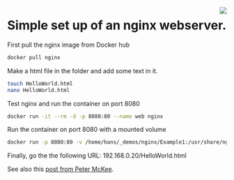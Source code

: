 [<img src="https://avatars0.githubusercontent.com/u/1412239?s=200&v=4" align="right">](http://nginx.org//)

# Simple set up of an nginx webserver. 

First pull the nginx image from Docker hub
```bash
docker pull nginx
```

Make a html file in the folder and add some text in it.
```bash
touch HelloWorld.html
nano HelloWorld.html
```


Test nginx and run the container on port 8080
```bash
docker run -it --rm -d -p 8080:80 --name web nginx
```

Run the container on port 8080 with a mounted volume
```bash
docker run -p 8080:80 -v /home/hans/_demos/nginx/Example1:/usr/share/nginx/html -d nginx
```

Finally, go the the following URL: 
192.168.0.20/HelloWorld.html

See also this [post from Peter McKee](https://www.docker.com/blog/how-to-use-the-official-nginx-docker-image/).
